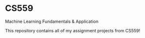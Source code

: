 # CS559
Machine Learning Fundamentals &amp; Application

This repository contains all of my assignment projects from CS559!
